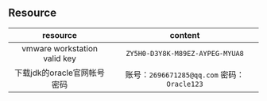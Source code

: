 ## Resource
| resource | content |
| :------: |:-------:|
| vmware workstation <br> valid key | `ZY5H0-D3Y8K-M89EZ-AYPEG-MYUA8` |
| 下载jdk的oracle官网帐号密码 | 账号：`2696671285@qq.com` 密码：`Oracle123` |
